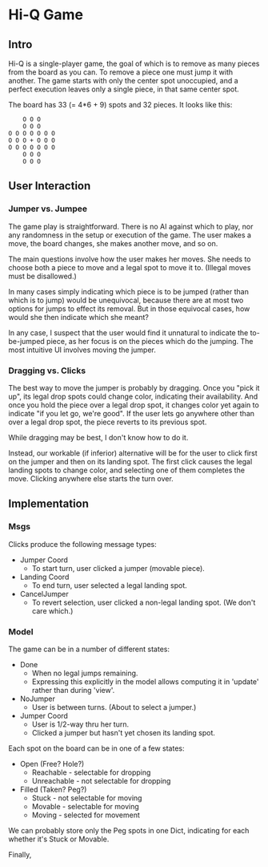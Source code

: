 
# Hi-Q Game

## Intro

Hi-Q is a single-player game, the goal of which is to remove as many
pieces from the board as you can. To remove a piece one must jump it
with another. The game starts with only the center spot unoccupied,
and a perfect execution leaves only a single piece, in that same
center spot.

The board has 33 (= 4*6 + 9) spots and 32 pieces. It looks like this:

```
    O O O
    O O O
O O O O O O O
O O O + O O O
O O O O O O O
    O O O
    O O O
```


## User Interaction

### Jumper vs. Jumpee

The game play is straightforward. There is no AI against which to
play, nor any randomness in the setup or execution of the game. The
user makes a move, the board changes, she makes another move, and so
on.

The main questions involve how the user makes her moves. She needs to
choose both a piece to move and a legal spot to move it to. (Illegal
moves must be disallowed.)

In many cases simply indicating which piece is to be jumped (rather
than which is to jump) would be unequivocal, because there are at most
two options for jumps to effect its removal. But in those equivocal
cases, how would she then indicate which she meant?

In any case, I suspect that the user would find it unnatural to
indicate the to-be-jumped piece, as her focus is on the pieces which
do the jumping. The most intuitive UI involves moving the jumper.

### Dragging vs. Clicks

The best way to move the jumper is probably by dragging. Once you
"pick it up", its legal drop spots could change color, indicating
their availability. And once you hold the piece over a legal drop
spot, it changes color yet again to indicate "if you let go, we're
good". If the user lets go anywhere other than over a legal drop spot,
the piece reverts to its previous spot.

While dragging may be best, I don't know how to do it.

Instead, our workable (if inferior) alternative will be for the user
to click first on the jumper and then on its landing spot. The first
click causes the legal landing spots to change color, and selecting
one of them completes the move. Clicking anywhere else starts the turn
over.


## Implementation

### Msgs

Clicks produce the following message types:

+ Jumper Coord
  - To start turn, user clicked a jumper (movable piece).
+ Landing Coord
  - To end turn, user selected a legal landing spot.
+ CancelJumper
  - To revert selection, user clicked a non-legal landing spot. (We
    don't care which.)

### Model

The game can be in a number of different states:

+ Done
  - When no legal jumps remaining.
  - Expressing this explicitly in the model allows computing it in
    'update' rather than during 'view'.
+ NoJumper
  - User is between turns. (About to select a jumper.)
+ Jumper Coord
  - User is 1/2-way thru her turn.
  - Clicked a jumper but hasn't yet chosen its landing spot.


Each spot on the board can be in one of a few states:

+ Open (Free? Hole?)
  - Reachable - selectable for dropping
  - Unreachable - not selectable for dropping
+ Filled (Taken? Peg?)
  - Stuck - not selectable for moving
  - Movable - selectable for moving
  - Moving - selected for movement

We can probably store only the Peg spots in one Dict, indicating for
each whether it's Stuck or Movable.


Finally, 
